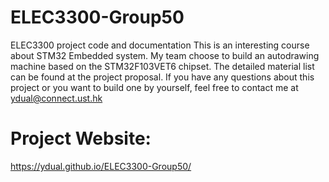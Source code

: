 # ELEC3300-Group50
ELEC3300 project code and documentation
This is an interesting course about STM32 Embedded system. My team choose to build an autodrawing machine based on the STM32F103VET6 chipset. The detailed material list can be found at the project proposal. If you have any questions about this project or you want to build one by yourself, feel free to contact me at ydual@connect.ust.hk 
# Project Website:
https://ydual.github.io/ELEC3300-Group50/
